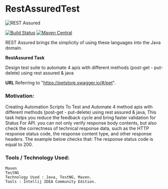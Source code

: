 # RestAssuredTest


![REST Assured](rest-assured-logo-green.png)

[![Build Status](https://github.com/rest-assured/rest-assured/actions/workflows/ci.yml/badge.svg?branch=master)](https://github.com/rest-assured/rest-assured/actions/workflows/ci.yml)
[![Maven Central](https://maven-badges.herokuapp.com/maven-central/io.rest-assured/rest-assured/badge.svg)](https://maven-badges.herokuapp.com/maven-central/io.rest-assured/rest-assured)
<!-- [![Javadoc](https://javadoc-badge.appspot.com/io.rest-assured/rest-assured.svg)](http://www.javadoc.io/doc/io.rest-assured/rest-assured) -->


REST Assured brings the simplicity of using these 
languages into the Java domain.



**RestAssured Task**

Design test suite to automate 4
apis with different methods (post-get - put-delete) using rest assured & java

**URL** 
Referring to "https://petstore.swagger.io/#/pet".

### Motivation:

Creating Automation Scripts To Test and Automate 4 method apis with different methods (post-get - put-delete) using rest assured & java, This task helps you reduce the feedback cycle and bring faster validation for Status For API. 
you can not only verify response body contents, but also check the correctness of technical response data, such as the HTTP response status code, the response content type, and other response headers. The example below checks that: The response status code is equal to 200.


 ### Tools / Technology Used:
    Maven
    TestNG
    Technology Used : Java, TestNG, Maven.
    Tools : Intellij IDEA Community Edition.
    
